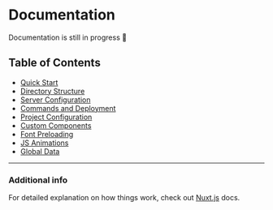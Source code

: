 # Documentation

Documentation is still in progress 🚧

## Table of Contents

- [Quick Start](quick-start.md)
- [Directory Structure](directory-structure.md)
- [Server Configuration](server-configuration.md)
- [Commands and Deployment](commands-and-deployment.md)
- [Project Configuration](project-configuration.md)
- [Custom Components](custom-components/README.md)
- [Font Preloading](font-preloading.md)
- [JS Animations](js-animations.md)
- [Global Data](global-data.md)

---

### Additional info

For detailed explanation on how things work, check out [Nuxt.js](https://nuxtjs.org/) docs.
